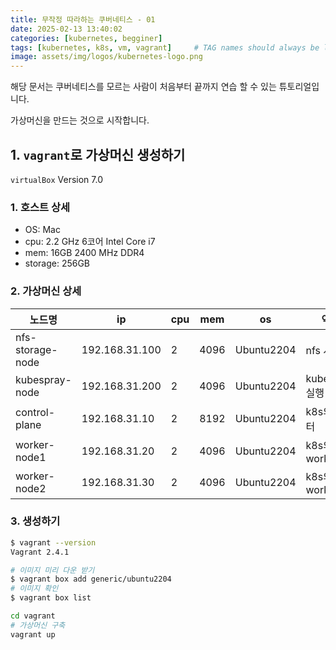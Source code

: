 ```yaml
---
title: 무작정 따라하는 쿠버네티스 - 01
date: 2025-02-13 13:40:02
categories: [kubernetes, begginer]
tags: [kubernetes, k8s, vm, vagrant]     # TAG names should always be lowercase
image: assets/img/logos/kubernetes-logo.png
---
```


해당 문서는 쿠버네티스를 모르는 사람이 처음부터 끝까지 연습 할 수 있는 튜토리얼입니다.  

가상머신을 만드는 것으로 시작합니다.  

## 1. `vagrant`로 가상머신 생성하기
`virtualBox` Version 7.0

### 1. 호스트 상세
- OS: Mac
- cpu: 2.2 GHz 6코어 Intel Core i7
- mem: 16GB 2400 MHz DDR4
- storage: 256GB

### 2. 가상머신 상세

| 노드명           | ip             | cpu | mem  | os         | 역할           | nfs              |
| ---------------- | -------------- | --- | ---- | ---------- | -------------- | ---------------- |
| nfs-storage-node | 192.168.31.100 | 2   | 4096 | Ubuntu2204 | nfs 서버       | /var/nfs_storage |
| kubespray-node   | 192.168.31.200 | 2   | 4096 | Ubuntu2204 | kubespray 실행 | /var/nfs_storage |
| control-plane    | 192.168.31.10  | 2   | 8192 | Ubuntu2204 | k8s의 마스터   | /var/nfs_storage |
| worker-node1     | 192.168.31.20  | 2   | 4096 | Ubuntu2204 | k8s의 worker   | /var/nfs_storage |
| worker-node2     | 192.168.31.30  | 2   | 4096 | Ubuntu2204 | k8s의 worker   | /var/nfs_storage |

### 3. 생성하기
```sh
$ vagrant --version
Vagrant 2.4.1
```
```sh
# 이미지 미리 다운 받기
$ vagrant box add generic/ubuntu2204
# 이미지 확인
$ vagrant box list
```
```sh
cd vagrant
# 가상머신 구축
vagrant up
```


